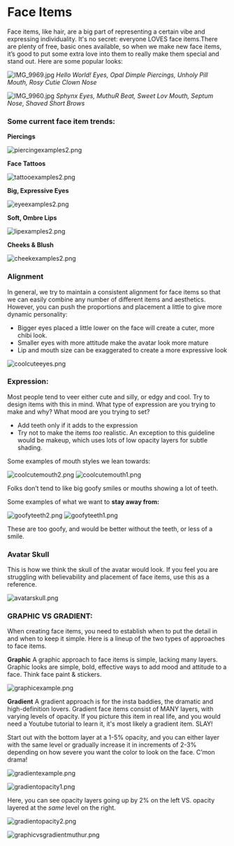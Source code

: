 # Face Items

Face items, like hair, are a big part of representing a certain vibe and expressing individuality. It's no secret: everyone LOVES face items.There are plenty of free, basic ones available, so when we make new face items, it’s good to put some extra love into them to really make them special and stand out. Here are some popular looks:

![IMG_9969.jpg](https://cdn-production.joinhighrise.com/create-portal/IMG_9969_136953e2b8.jpg)
_Hello World! Eyes, Opal Dimple Piercings, Unholy Pill Mouth, Rosy Cutie Clown Nose_

![IMG_9960.jpg](https://cdn-production.joinhighrise.com/create-portal/IMG_9960_a55c6ef79c.jpg)
_Sphynx Eyes, MuthuR Beat, Sweet Lov Mouth, Septum Nose, Shaved Short Brows_


### Some current face item trends:

**Piercings**

![piercingexamples2.png](https://cdn-production.joinhighrise.com/create-portal/piercingexamples2_e10749eafd.png)

**Face Tattoos**

![tattooexamples2.png](https://cdn-production.joinhighrise.com/create-portal/tattooexamples2_e8cfbc3758.png)

**Big, Expressive Eyes**

![eyeexamples2.png](https://cdn-production.joinhighrise.com/create-portal/eyeexamples2_cf6384e753.png)

**Soft, Ombre Lips**

![lipexamples2.png](https://cdn-production.joinhighrise.com/create-portal/lipexamples2_184e8ff92a.png)

**Cheeks & Blush**

![cheekexamples2.png](https://cdn-production.joinhighrise.com/create-portal/cheekexamples2_7308c804b3.png)


### **Alignment**

In general, we try to maintain a consistent alignment for face items so that we can easily combine any number of different items and aesthetics. However, you can push the proportions and placement a little to give more dynamic personality:

- Bigger eyes placed a little lower on the face will create a cuter, more chibi look.
- Smaller eyes with more attitude make the avatar look more mature
- Lip and mouth size can be exaggerated to create a more expressive look

![coolcuteeyes.png](https://cdn-production.joinhighrise.com/create-portal/coolcuteeyes_df1bc30b6c.png)


### Expression:

Most people tend to veer either cute and silly, or edgy and cool. Try to design items with this in mind. What type of expression are you trying to make and why? What mood are you trying to set?

- Add teeth only if it adds to the expression
- Try not to make the items _too_ realistic. An exception to this guideline would be makeup, which uses lots of low opacity layers for subtle shading.

Some examples of mouth styles we lean towards:

![coolcutemouth2.png](https://cdn-production.joinhighrise.com/create-portal/coolcutemouth2_8c9cd64580.png) ![coolcutemouth1.png](https://cdn-production.joinhighrise.com/create-portal/coolcutemouth1_f3fff126a5.png)

Folks don’t tend to like big goofy smiles or mouths showing a lot of teeth.

Some examples of what we want to **stay away from:**

![goofyteeth2.png](https://cdn-production.joinhighrise.com/create-portal/goofyteeth2_b66da53c7f.png)
![goofyteeth1.png](https://cdn-production.joinhighrise.com/create-portal/goofyteeth1_094c718890.png)

These are too goofy, and would be better without the teeth, or less of a smile.


### Avatar Skull

This is how we think the skull of the avatar would look. If you feel you are struggling with believability and placement of face items, use this as a reference. 

![avatarskull.png](https://cdn-production.joinhighrise.com/create-portal/avatarskull_846d37596b.png)


### GRAPHIC VS GRADIENT:

When creating face items, you need to establish when to put the detail in and when to keep it simple. Here is a lineup of the two types of approaches to face items. 

**Graphic**
A graphic approach to face items is simple, lacking many layers. Graphic looks are simple, bold, effective ways to add mood and attitude to a face. Think face paint & stickers.

![graphicexample.png](https://cdn-production.joinhighrise.com/create-portal/graphicexample_a2662635c8.png)

**Gradient**
A gradient approach is for the insta baddies, the dramatic and high-definition lovers. Gradient face items consist of MANY layers, with varying levels of opacity. If you picture this item in real life, and you would need a Youtube tutorial to learn it, it's most likely a gradient item. SLAY!

Start out with the bottom layer at a 1-5% opacity, and you can either layer with the same level or gradually increase it in increments of 2-3% depending on how severe you want the color to look on the face. C’mon drama!

![gradientexample.png](https://cdn-production.joinhighrise.com/create-portal/gradientexample_1ae03d3f1c.png)

![gradientopacity1.png](https://cdn-production.joinhighrise.com/create-portal/gradientopacity1_7db30e0063.png)

Here, you can see opacity layers going up by 2% on the left VS. opacity layered at the _same_ level on the right.

![gradientopacity2.png](https://cdn-production.joinhighrise.com/create-portal/gradientopacity2_587e012f02.png)

![graphicvsgradientmuthur.png](https://cdn-production.joinhighrise.com/create-portal/graphicvsgradientmuthur_408500f361.png)

